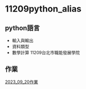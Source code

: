 # 11209python_alias
## python語言
- 輸入與輸出
- 資料類型
- 數學計算
11209台北市職能發展學院
## 作業

[2023_09_20作業](https://github.com/aliasting/11209python_alias/blob/main/lesson7_2.ipynb)